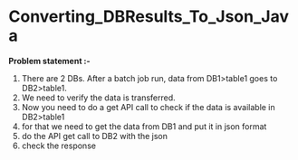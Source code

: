 # Converting_DBResults_To_Json_Java

**Problem statement :-** 
1. There are 2 DBs. After a batch job run, data from DB1>table1 goes to DB2>table1. 
2. We need to verify the data is transferred. 
3. Now you need to do a get API call to check if the data is available in DB2>table1
4. for that we need to get the data from DB1 and put it in json format
5. do the API get call to DB2 with the json 
6. check the response

